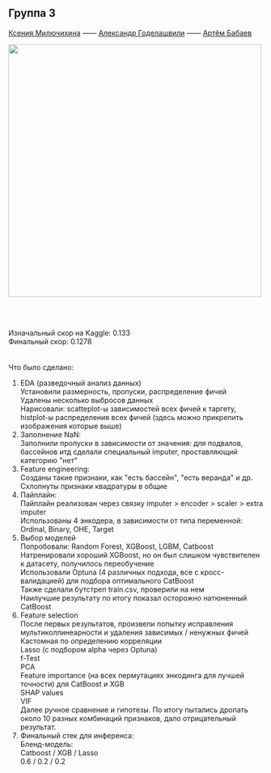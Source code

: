 ## Группа 3
[Ксения Милючихина](https://github.com/horomiii) ——
[Александр Годелашвили](https://github.com/tumpaksewu) ——
[Артём Бабаев](https://github.com/ArtemInDs)

<img src="https://lejdiprifti.com/wp-content/uploads/2024/01/house-price-prediction-1920x1080.webp" width="500">

<br/><br/>

Изначальный скор на Kaggle: 0.133</br>
Финальный скор: 0.1278 </br>
</br></br>
Что было сделано:</br>
1. EDA (разведочный анализ данных)</br>
Установили размерность, пропуски, распределение фичей</br>
Удалены несколько выбросов данных</br>
Нарисовали: scatteplot-ы зависимостей всех фичей к таргету, histplot-ы распределения всех фичей (здесь можно прикрепить изображения которые выше)</br>
2. Заполнение NaN:</br>
Заполнили пропуски в зависимости от значения: для подвалов, бассейнов итд сделали специальный imputer, проставляющий категорию "нет"</br>
3. Feature engineering:</br>
Созданы такие признаки, как "есть бассейн", "есть веранда" и др.</br>
Схлопнуты признаки квадратуры в общие</br>
4. Пайплайн:</br>
Пайплайн реализован через связку imputer > encoder > scaler > extra imputer</br>
Использованы 4 энкодера, в зависимости от типа переменной: Ordinal, Binary, OHE, Target</br>
5. Выбор моделей</br>
Попробовали: Random Forest, XGBoost, LGBM, Catboost</br>
Натренировали хороший XGBoost, но он был слишком чувствителен к датасету, получилось переобучение</br>
Использовали Optuna (4 различных подхода, все с кросс-валидацией) для подбора оптимального CatBoost</br>
Также сделали бутстреп train.csv, проверили на нем</br>
Наилучшие результату по итогу показал осторожно натюненный CatBoost</br>
6. Feature selection</br>
После первых результатов, произвели попытку исправления мультиколлинеарности и удаления зависимых / ненужных фичей</br>
Кастомная по определению корреляции</br>
Lasso (с подбором alpha через Optuna)</br>
f-Test</br>
PCA</br>
Feature importance (на всех пермутациях энкодинга для лучшей точности) для CatBoost и XGB</br>
SHAP values</br>
VIF</br>
Далее ручное сравнение и гипотезы. По итогу пытались дропать около 10 разных комбинаций признаков, дало отрицательный результат.</br>
7. Финальный стек для инференса:</br>
Бленд-модель:</br>
Catboost / XGB / Lasso</br> 
0.6 / 0.2 / 0.2</br>

